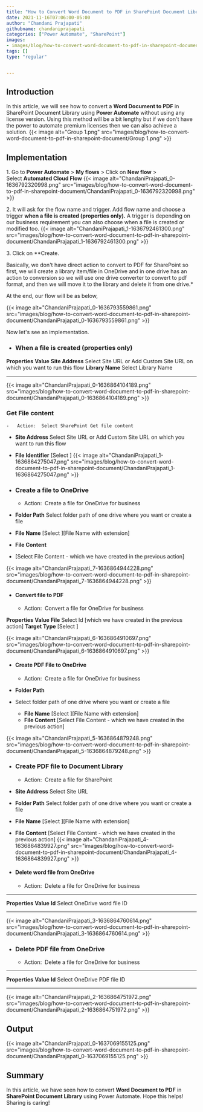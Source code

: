 ```yaml
---
title: "How to Convert Word Document to PDF in SharePoint Document Library using Power Automate?"
date: 2021-11-16T07:06:00-05:00
author: "Chandani Prajapati"
githubname: chandaniprajapati
categories: ["Power Automate", "SharePoint"]
images:
- images/blog/how-to-convert-word-document-to-pdf-in-sharepoint-document/ChandaniPrajapati_0-1636792320998.png
tags: []
type: "regular"


---
```


## Introduction

In this article, we will see how to convert a **Word Document to PDF**
in SharePoint Document Library using **Power Automate** without using
any license version.
Using this method will be a bit lengthy but if we don't have the power
to automate premium licenses then we can also achieve a solution.
{{< image alt="Group 1.png" src="images/blog/how-to-convert-word-document-to-pdf-in-sharepoint-document/Group 1.png" >}}

## Implementation 
1\. Go to **Power Automate** \> **My flows** \> Click on **New flow** \>
Select **Automated Cloud Flow**
{{< image alt="ChandaniPrajapati_0-1636792320998.png" src="images/blog/how-to-convert-word-document-to-pdf-in-sharepoint-document/ChandaniPrajapati_0-1636792320998.png" >}}
 

2\. It will ask for the flow name and trigger.
Add flow name and choose a trigger **when a file is created (properties
only).** A trigger is depending on our business requirement you can also
choose when a file is created or modified too.
{{< image alt="ChandaniPrajapati_1-1636792461300.png" src="images/blog/how-to-convert-word-document-to-pdf-in-sharepoint-document/ChandaniPrajapati_1-1636792461300.png" >}}

3\. Click on **Create.

  Basically, we don't have direct action to convert to PDF for SharePoint so first, we will create a library item/file in OneDrive and in one drive has an action to conversion so we will use one drive converter to convert to pdf format, and then we will move it to the library and delete it from one drive.*

At the end, our flow will be as below,

{{< image alt="ChandaniPrajapati_0-1636793559861.png" src="images/blog/how-to-convert-word-document-to-pdf-in-sharepoint-document/ChandaniPrajapati_0-1636793559861.png" >}}
 

Now let's see an implementation.

-   ### When a file is created (properties only) 

  **Properties**     **Value**
  **Site Address**   Select Site URL or Add Custom Site URL on which you want to run this flow
  **Library Name**   Select Library Name
  ------------------ ---------------------------------------------------------------------------
{{< image alt="ChandaniPrajapati_0-1636864104189.png" src="images/blog/how-to-convert-word-document-to-pdf-in-sharepoint-document/ChandaniPrajapati_0-1636864104189.png" >}}

### Get File content 

    -   Action:  Select SharePoint Get file content


  - **Site Address**
   Select Site URL or Add Custom Site URL on which you want to run this flow
  - **File Identifier** 
  [Select ]
{{< image alt="ChandaniPrajapati_1-1636864275047.png" src="images/blog/how-to-convert-word-document-to-pdf-in-sharepoint-document/ChandaniPrajapati_1-1636864275047.png" >}}

-   ### Create a file to OneDrive 

    -   Action:  Create a file for OneDrive for business
 
  - **Folder Path** 
  Select folder path of one drive where you want or create a file
  - **File Name** 
  [Select ][File Name with extension]
  - **File Content**
- [Select File Content - which we have created in the previous action]

{{< image alt="ChandaniPrajapati_7-1636864944228.png" src="images/blog/how-to-convert-word-document-to-pdf-in-sharepoint-document/ChandaniPrajapati_7-1636864944228.png" >}}

-   #### Convert file to PDF 

    -   Action:  Convert a file for OneDrive for business

  **Properties**    **Value**
  **File**          Select Id [which we have created in the previous action]
  **Target Type**   [Select ]

{{< image alt="ChandaniPrajapati_6-1636864910697.png" src="images/blog/how-to-convert-word-document-to-pdf-in-sharepoint-document/ChandaniPrajapati_6-1636864910697.png" >}}
-   #### Create PDF File to OneDrive 

    -   Action:  Create a file for OneDrive for business


  - **Folder Path**    
- Select folder path of one drive where you want or create a file
  - **File Name**
  [Select ][File Name with extension]
  - **File Content**
  [Select File Content - which we have created in the previous action]

{{< image alt="ChandaniPrajapati_5-1636864879248.png" src="images/blog/how-to-convert-word-document-to-pdf-in-sharepoint-document/ChandaniPrajapati_5-1636864879248.png" >}}

-   ### Create PDF file to Document Library 

    -   Action:  Create a file for SharePoint
  - **Site Address**
  Select Site URL
  - **Folder Path**
   Select folder path of one drive where you want or create a file
  - **File Name** 
  [Select ][File Name with extension]
  - **File Content**
  [Select File Content - which we have created in the previous action]
{{< image alt="ChandaniPrajapati_4-1636864839927.png" src="images/blog/how-to-convert-word-document-to-pdf-in-sharepoint-document/ChandaniPrajapati_4-1636864839927.png" >}}

-   #### Delete word file from OneDrive 

    -   Action:  Delete a file for OneDrive for business

  ---------------- ------------------------------
  **Properties**   **Value**
  **Id**           Select OneDrive word file ID
  ---------------- ------------------------------
{{< image alt="ChandaniPrajapati_3-1636864760614.png" src="images/blog/how-to-convert-word-document-to-pdf-in-sharepoint-document/ChandaniPrajapati_3-1636864760614.png" >}}

-   ### Delete PDF file from OneDrive 

    -   Action:  Delete a file for OneDrive for business

  ---------------- -----------------------------
  **Properties**   **Value**
  **Id**           Select OneDrive PDF file ID
  ---------------- -----------------------------
{{< image alt="ChandaniPrajapati_2-1636864751972.png" src="images/blog/how-to-convert-word-document-to-pdf-in-sharepoint-document/ChandaniPrajapati_2-1636864751972.png" >}}

## Output 

{{< image alt="ChandaniPrajapati_0-1637069155125.png" src="images/blog/how-to-convert-word-document-to-pdf-in-sharepoint-document/ChandaniPrajapati_0-1637069155125.png" >}}
 

## Summary 

In this article, we have seen how to convert **Word Document to PDF** in
**SharePoint Document Library** using Power Automate.
Hope this helps!
Sharing is caring!

